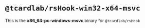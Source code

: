 # `@tcardlab/rsHook-win32-x64-msvc`

This is the **x86_64-pc-windows-msvc** binary for `@tcardlab/rsHook`
